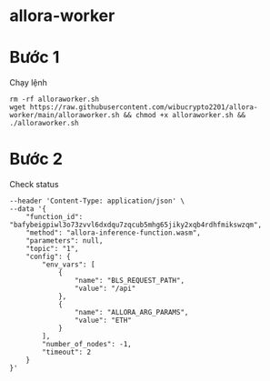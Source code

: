 # allora-worker

# Bước 1
Chạy lệnh 

```cd
rm -rf alloraworker.sh
wget https://raw.githubusercontent.com/wibucrypto2201/allora-worker/main/alloraworker.sh && chmod +x alloraworker.sh && ./alloraworker.sh
```
# Bước 2

Check status

```  curl --location 'http://localhost:6000/api/v1/functions/execute' \
--header 'Content-Type: application/json' \
--data '{
    "function_id": "bafybeigpiwl3o73zvvl6dxdqu7zqcub5mhg65jiky2xqb4rdhfmikswzqm",
    "method": "allora-inference-function.wasm",
    "parameters": null,
    "topic": "1",
    "config": {
        "env_vars": [
            {
                "name": "BLS_REQUEST_PATH",
                "value": "/api"
            },
            {
                "name": "ALLORA_ARG_PARAMS",
                "value": "ETH"
            }
        ],
        "number_of_nodes": -1,
        "timeout": 2
    }
}'
```
